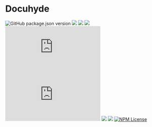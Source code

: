 # Docuhyde

![GitHub package.json version](https://img.shields.io/github/package-json/v/YewTreeWeb/docuhyde?logoColor=%23eb8a5e&style=for-the-badge)
[![](https://img.shields.io/github/package-json/v/YewTreeWeb/docuhyde?logoColor=%23eb8a5e&style=for-the-badge)](https://docuhyde.netlify.com)
[![](https://img.shields.io/npm/dm/@daveberning/griddle?style=for-the-badge)](https://www.npmjs.com/package/@daveberning/griddle)
[![](https://img.shields.io/maintenance/yes/2020?style=for-the-badge)](https://github.com/daveberning)
[![](https://img.shields.io/github/size/daveberning/griddle/dist/main.css?label=Griddle&style=for-the-badge)](https://github.com/daveberning/griddle/blob/master/dist/main.css)
[![](https://img.shields.io/github/size/daveberning/griddle/dist/grid.css?label=Grid%20Only&style=for-the-badge)](https://github.com/daveberning/griddle/blob/master/dist/grid.css)
[![](https://img.shields.io/static/v1?label=PRs&message=Welcome&color=success&style=for-the-badge)](https://github.com/daveberning/griddle/blob/master/CONTRIBUTING.md)
[![](https://img.shields.io/twitter/follow/griddlecss?color=%23EB8A5E&style=for-the-badge)](https://twitter.com/griddlecss)
[![NPM License](https://img.shields.io/npm/l/all-contributors.svg?style=for-the-badge)](https://github.com/daveberning/griddle/blob/master/LICENSE)
